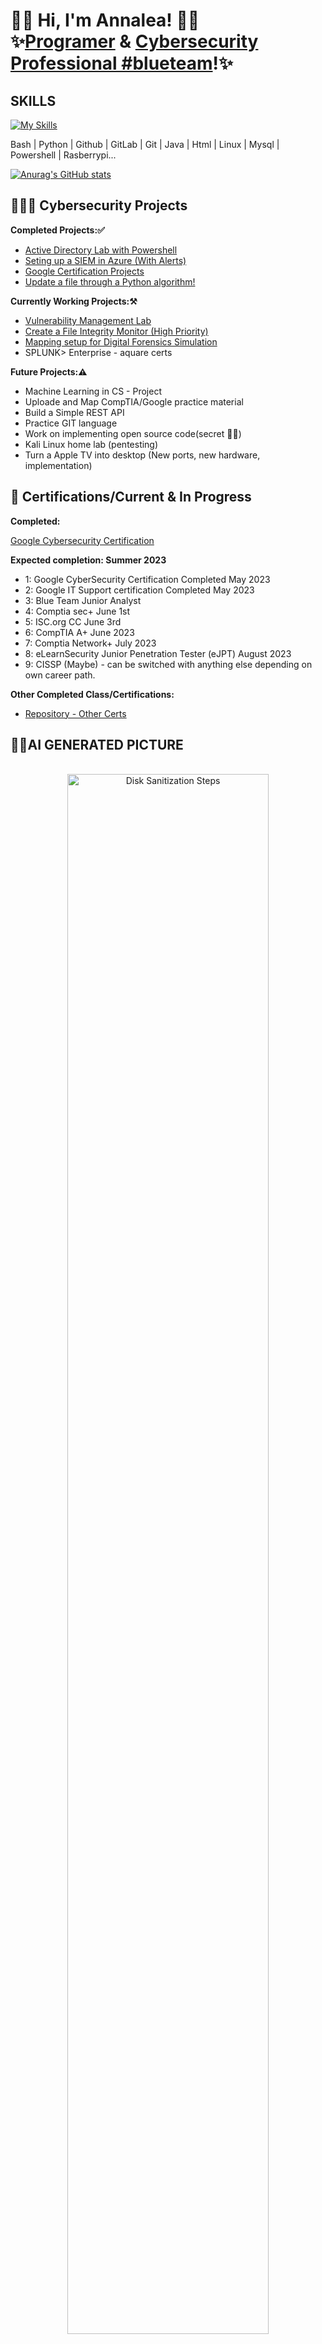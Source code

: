 <h1> 👋🏻 Hi, I'm Annalea! 👋🏻<br/>✨<a href=https://github.com/AnnaleaLayton/AnnaleaLayton/blob/main/Resume-Annalea-Layton.pdf>Programer</a> & <a href=https://www.linkedin.com/in/annalea-layton/>Cybersecurity Professional #blueteam</a>!✨
<h2>SKILLS</h2>
                                             
                                             
[![My Skills](https://skillicons.dev/icons?i=bash,python,github,gitlab,git,java,html,linux,mysql,powershell,raspberrypi)](https://skillicons.dev)

 Bash  | Python  | Github | GitLab | Git | Java | Html | Linux | Mysql | Powershell | Rasberrypi...


[![Anurag's GitHub stats](https://github-readme-stats.vercel.app/api?username=annalealayton)](https://github.com/anuraghazra/github-readme-stats)

<h2>👩🏻‍💻 Cybersecurity Projects </h2>

<b>Completed Projects:✅</b>


  - [Active Directory Lab with Powershell](https://github.com/AnnaleaLayton/ActiveDirectoryLab#readme)
  - [Seting up a SIEM in Azure (With Alerts)](https://github.com/AnnaleaLayton/SIEM-Azure)
  - [Google Certification Projects](https://github.com/AnnaleaLayton/Secuirty-Aduit)
  - [Update a file through a Python algorithm!](https://github.com/AnnaleaLayton/Python-Algorithm/tree/main)


<b>Currently Working Projects:⚒️</b>
- [Vulnerability Management Lab](https://github.com/AnnaleaLayton/Vulnerability-Management-Lab)
- [Create a File Integrity Monitor (High Priority)](https://github.com/AnnaleaLayton/file-integrity)
- [Mapping setup for Digital Forensics Simulation](https://github.com/AnnaleaLayton/Digital-Forensics)
- SPLUNK> Enterprise - aquare certs


<b>Future Projects:⚠️</b>
- Machine Learning in CS - Project
- Uploade and Map CompTIA/Google practice material 
- Build a Simple REST API
- Practice GIT language
- Work on implementing open source code(secret 😶‍🌫️)
- Kali Linux home lab (pentesting)
- Turn a Apple TV into desktop (New ports, new hardware, implementation)


<h2>📜 Certifications/Current & In Progress</h2>
<b>Completed:</b>

[Google Cybersecurity Certification](https://github.com/AnnaleaLayton/AnnaleaLayton/files/11521349/Google.Cybersecurity.pdf)

  <b>Expected completion: Summer 2023</b>
  
- 1: Google CyberSecurity Certification Completed May 2023
- 2: Google IT Support certification Completed May 2023
- 3: Blue Team Junior Analyst 
- 4: Comptia sec+ June 1st
- 5: ISC.org CC June 3rd
- 6: CompTIA A+ June 2023
- 7: Comptia Network+ July 2023
- 8: eLearnSecurity Junior Penetration Tester (eJPT) August 2023
- 9: CISSP (Maybe) - can be switched with anything else depending on own career path. 

<b>Other Completed Class/Certifications:</b>
- [Repository - Other Certs](https://github.com/AnnaleaLayton/Other-Certs)

<h2>🤳🏻AI GENERATED PICTURE</h2>

<p align="center">
 <br/>
<img src="https://imgtr.ee/images/2023/05/12/lun9b.jpg" height="80%" width="80%" alt="Disk Sanitization Steps"/>
<br />

<!--
<h2> 🤳 Connect with me:</h2>##

[<img align="left" alt="JoshMadakor | LinkedIn" width="22px" src="https://cdn.jsdelivr.net/npm/simple-icons@v3/icons/linkedin.svg" />][linkedin]

[linkedin]: https://www.linkedin.com/in/annalea-layton



<!--
**annalealayton/annalealayton** is a ✨ _special_ ✨ repository because its `README.md` (this file) appears on your GitHub profile.

Here are some ideas to get you started:

- 🔭 I’m currently working on ...
- 🌱 I’m currently learning ...
- 👯 I’m looking to collaborate on ...
- 🤔 I’m looking for help with ...
- 💬 Ask me about ...
- 📫 How to reach me: ...
- 😄 Pronouns: ...
- ⚡ Fun fact: ...
-->
